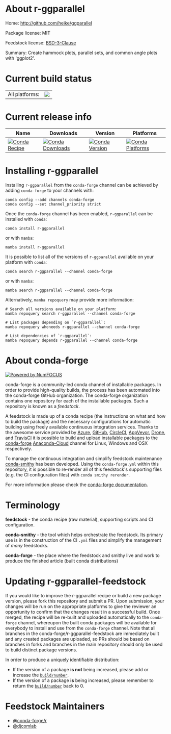 About r-ggparallel
==================

Home: http://github.com/heike/ggparallel

Package license: MIT

Feedstock license: [BSD-3-Clause](https://github.com/conda-forge/r-ggparallel-feedstock/blob/main/LICENSE.txt)

Summary: Create hammock plots, parallel sets, and common angle plots with 'ggplot2'.

Current build status
====================


<table><tr><td>All platforms:</td>
    <td>
      <a href="https://dev.azure.com/conda-forge/feedstock-builds/_build/latest?definitionId=3396&branchName=main">
        <img src="https://dev.azure.com/conda-forge/feedstock-builds/_apis/build/status/r-ggparallel-feedstock?branchName=main">
      </a>
    </td>
  </tr>
</table>

Current release info
====================

| Name | Downloads | Version | Platforms |
| --- | --- | --- | --- |
| [![Conda Recipe](https://img.shields.io/badge/recipe-r--ggparallel-green.svg)](https://anaconda.org/conda-forge/r-ggparallel) | [![Conda Downloads](https://img.shields.io/conda/dn/conda-forge/r-ggparallel.svg)](https://anaconda.org/conda-forge/r-ggparallel) | [![Conda Version](https://img.shields.io/conda/vn/conda-forge/r-ggparallel.svg)](https://anaconda.org/conda-forge/r-ggparallel) | [![Conda Platforms](https://img.shields.io/conda/pn/conda-forge/r-ggparallel.svg)](https://anaconda.org/conda-forge/r-ggparallel) |

Installing r-ggparallel
=======================

Installing `r-ggparallel` from the `conda-forge` channel can be achieved by adding `conda-forge` to your channels with:

```
conda config --add channels conda-forge
conda config --set channel_priority strict
```

Once the `conda-forge` channel has been enabled, `r-ggparallel` can be installed with `conda`:

```
conda install r-ggparallel
```

or with `mamba`:

```
mamba install r-ggparallel
```

It is possible to list all of the versions of `r-ggparallel` available on your platform with `conda`:

```
conda search r-ggparallel --channel conda-forge
```

or with `mamba`:

```
mamba search r-ggparallel --channel conda-forge
```

Alternatively, `mamba repoquery` may provide more information:

```
# Search all versions available on your platform:
mamba repoquery search r-ggparallel --channel conda-forge

# List packages depending on `r-ggparallel`:
mamba repoquery whoneeds r-ggparallel --channel conda-forge

# List dependencies of `r-ggparallel`:
mamba repoquery depends r-ggparallel --channel conda-forge
```


About conda-forge
=================

[![Powered by
NumFOCUS](https://img.shields.io/badge/powered%20by-NumFOCUS-orange.svg?style=flat&colorA=E1523D&colorB=007D8A)](https://numfocus.org)

conda-forge is a community-led conda channel of installable packages.
In order to provide high-quality builds, the process has been automated into the
conda-forge GitHub organization. The conda-forge organization contains one repository
for each of the installable packages. Such a repository is known as a *feedstock*.

A feedstock is made up of a conda recipe (the instructions on what and how to build
the package) and the necessary configurations for automatic building using freely
available continuous integration services. Thanks to the awesome service provided by
[Azure](https://azure.microsoft.com/en-us/services/devops/), [GitHub](https://github.com/),
[CircleCI](https://circleci.com/), [AppVeyor](https://www.appveyor.com/),
[Drone](https://cloud.drone.io/welcome), and [TravisCI](https://travis-ci.com/)
it is possible to build and upload installable packages to the
[conda-forge](https://anaconda.org/conda-forge) [Anaconda-Cloud](https://anaconda.org/)
channel for Linux, Windows and OSX respectively.

To manage the continuous integration and simplify feedstock maintenance
[conda-smithy](https://github.com/conda-forge/conda-smithy) has been developed.
Using the ``conda-forge.yml`` within this repository, it is possible to re-render all of
this feedstock's supporting files (e.g. the CI configuration files) with ``conda smithy rerender``.

For more information please check the [conda-forge documentation](https://conda-forge.org/docs/).

Terminology
===========

**feedstock** - the conda recipe (raw material), supporting scripts and CI configuration.

**conda-smithy** - the tool which helps orchestrate the feedstock.
                   Its primary use is in the construction of the CI ``.yml`` files
                   and simplify the management of *many* feedstocks.

**conda-forge** - the place where the feedstock and smithy live and work to
                  produce the finished article (built conda distributions)


Updating r-ggparallel-feedstock
===============================

If you would like to improve the r-ggparallel recipe or build a new
package version, please fork this repository and submit a PR. Upon submission,
your changes will be run on the appropriate platforms to give the reviewer an
opportunity to confirm that the changes result in a successful build. Once
merged, the recipe will be re-built and uploaded automatically to the
`conda-forge` channel, whereupon the built conda packages will be available for
everybody to install and use from the `conda-forge` channel.
Note that all branches in the conda-forge/r-ggparallel-feedstock are
immediately built and any created packages are uploaded, so PRs should be based
on branches in forks and branches in the main repository should only be used to
build distinct package versions.

In order to produce a uniquely identifiable distribution:
 * If the version of a package **is not** being increased, please add or increase
   the [``build/number``](https://docs.conda.io/projects/conda-build/en/latest/resources/define-metadata.html#build-number-and-string).
 * If the version of a package **is** being increased, please remember to return
   the [``build/number``](https://docs.conda.io/projects/conda-build/en/latest/resources/define-metadata.html#build-number-and-string)
   back to 0.

Feedstock Maintainers
=====================

* [@conda-forge/r](https://github.com/conda-forge/r/)
* [@djcomlab](https://github.com/djcomlab/)

